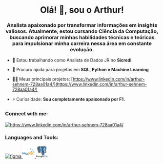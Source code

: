 <h1 align="center">Olá! 👋, sou o Arthur!</h1>
<h3 align="center">Analista apaixonado por transformar informações em insights valiosos. Atualmente, estou cursando Ciência da Computação, buscando aprimorar minhas habilidades técnicas e teóricas para impulsionar minha carreira nessa área em constante evolução.</h3>

- 🔭 Estou trabalhando como Analista de Dados JR no **Sicredi**

- 🤝 Procuro ajuda para projetos em **SQL, Python e Machine Learning**

- 👨‍💻 Meus principais projetos: [https://www.linkedin.com/in/arthur-sehnem-728aa01a4/](https://www.linkedin.com/in/arthur-sehnem-728aa01a4/)

- ⚡ Curiosidade: **Sou completamente apaixonado por F1.**

<h3 align="left">Connect with me:</h3>
<p align="left">
<a href="https://linkedin.com/in/https://www.linkedin.com/in/arthur-sehnem-728aa01a4/" target="blank"><img align="center" src="https://raw.githubusercontent.com/rahuldkjain/github-profile-readme-generator/master/src/images/icons/Social/linked-in-alt.svg" alt="https://www.linkedin.com/in/arthur-sehnem-728aa01a4/" height="30" width="40" /></a>
</p>

<h3 align="left">Languages and Tools:</h3>
<p align="left"> <a href="https://www.figma.com/" target="_blank" rel="noreferrer"> <img src="https://www.vectorlogo.zone/logos/figma/figma-icon.svg" alt="figma" width="40" height="40"/> </a> <a href="https://www.mysql.com/" target="_blank" rel="noreferrer"> <img src="https://raw.githubusercontent.com/devicons/devicon/master/icons/mysql/mysql-original-wordmark.svg" alt="mysql" width="40" height="40"/> </a> <a href="https://www.postgresql.org" target="_blank" rel="noreferrer"> <img src="https://raw.githubusercontent.com/devicons/devicon/master/icons/postgresql/postgresql-original-wordmark.svg" alt="postgresql" width="40" height="40"/> </a> </p>
